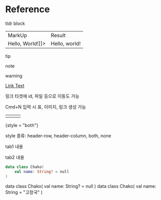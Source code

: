 # Reference

<tldr>
    <p>tldr block</p>
</tldr>

<table>
    <tr><td>MarkUp</td><td>Result</td></tr>
    <tr><td>
        <code-block lang="markup">
            <![CDATA[<format style="bold" color="Red">Hello, World!</format>]]>
        </code-block>
    </td><td>
        <format style="bold" color="Red">Hello, world!</format>
    </td></tr>
</table>


<tip>
    <p>tip</p>
</tip>

<note><p>note</p></note>

<warning><p>warning</p></warning>

[Link Text](https://ckgod.github.io/TDD)

링크 타겟에 id, 파일 등으로 이동도 가능

<shortcut>Cmd</shortcut>+<shortcut>N</shortcut> 입력 시 표, 이미지, 링크 생성 가능


|  |   |   |
|--|---|---|
|  |   |   |
{style = "both"}

style 종류: header-row, header-column, both, none

<tabs>
    <tab title="tab1">
        <p>tab1 내용</p>
    </tab>
    <tab title="tab2">
        <p>tab2 내용</p>
    </tab>
</tabs>

```Kotlin
data class Chako(
    val name: String? = null
)
```

<compare type="left-right" first-title="이전" second-title="이후">
<code-block lang="kotlin">
data class Chako(
    val name: String? = null
)
</code-block>
<code-block lang="kotlin">
data class Chako(
    val name: String = "고창국"
)
</code-block>
</compare>


